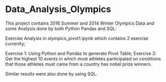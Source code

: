 # Data_Analysis_Olympics
This project contains 2016 Summer and 2014 Winter Olympics Data and some Analysis done by both Python Pandas and SQL:

Exercise Analysis in olympics_pivot1.ipynb which contains 2 exercise currenlty; 

  Exercise 1: Using Python and Pandas to generate Pivot Table;
  Exercise 2: Get the highest 10 events in which most athletes participated on conditions that those athletes must came from a country has nobel prize winners. 
  
Similar results were also done by using SQL. 
